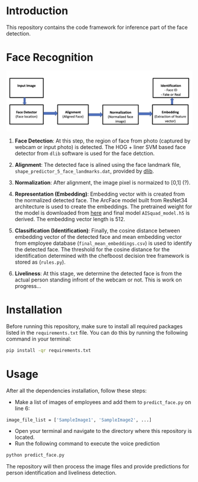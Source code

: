 # Introduction
This repository contains the code framework for inference part of the face detection. 

# Face Recognition 

![alt text](https://github.com/abinashpun/AISQUAD/blob/master/outline.png?raw=true "face")

 1. **Face Detection**: At this step, the region of face from photo (captured by webcam or input photo) is detected. The HOG + liner SVM based face detector from `dlib` software is used for the face detction. 

1. **Alignment**: 
The detected face is alined using the face landmark file, `shape_predictor_5_face_landmarks.dat`, provided by [dlib](http://dlib.net/files/).

1. **Normalization**: After alignment, the image pixel is normaized to [0,1] (?).


1. **Representation (Embedding)**: Embedding vector with is created from the normalized detected face. The ArcFace model built from ResNet34 architecture is used to create the embeddings. The pretrained weight for the model is downloaded from [here](https://github.com/serengil/deepface_models/releases) and final model `AISquad_model.h5` is derived. The embedding vector length is 512. 

1. **Classification (Identification)**: Finally, the cosine distance between embedding vector of the detected face and mean embedding vector from employee database (`final_mean_embeddings.csv`) is used to identify the detected face. The threshold for the cosine distance for the identification determined with the chefboost decision tree framework is stored as (`rules.py`).  

1. **Liveliness**: At this stage, we determine the detected face is from the actual person standing infront of the webcam or not. This is work on progress...


# Installation
Before running this repository, make sure to install all required packages listed in the `requirements.txt` file. You can do this by running the following command in your terminal:
```bash
pip install -qr requirements.txt
```
# Usage

After all the dependencies installation, follow these steps:
- Make a list of images of employees and add them to `predict_face.py` on line 6:
```bash
image_file_list = ['SampleImage1', 'SampleImage2', ...]
```
* Open your terminal and navigate to the directory where this repository is located.
* Run the following command to execute the voice prediction
```bash
python predict_face.py
```
The repository will then process the image files and provide predictions for person identification and liveliness detection.
